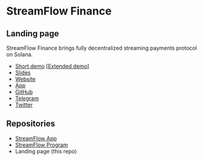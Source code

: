 # StreamFlow Finance
## Landing page
StreamFlow Finance brings fully decentralized streaming payments protocol on Solana.

- [Short demo](https://www.youtube.com/watch?v=7HWzcxu-De0) [[Extended demo](https://www.youtube.com/watch?v=7hrv7HDK3oE)]
- [Slides](https://streamflow.finance/public/streamflow_slides.pdf)
- [Website](https://streamflow.finance)
- [App](https://app.streamflow.finance)
- [GitHub](https://github.com/streamflow-finance)
- [Telegram](https://t.me/streamflow_fi)
- [Twitter](https://twitter.com/streamflow_fi)

## Repositories
- [StreamFlow App](https://github.com/streamflow-finance/streamflow-app)
- [StreamFlow Program](https://github.com/streamflow-finance/streamflow-program)
- Landing page (this repo)
